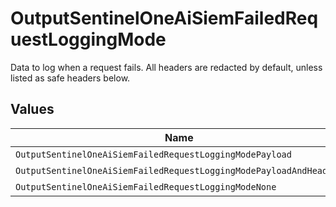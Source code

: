 # OutputSentinelOneAiSiemFailedRequestLoggingMode

Data to log when a request fails. All headers are redacted by default, unless listed as safe headers below.


## Values

| Name                                                               | Value                                                              |
| ------------------------------------------------------------------ | ------------------------------------------------------------------ |
| `OutputSentinelOneAiSiemFailedRequestLoggingModePayload`           | payload                                                            |
| `OutputSentinelOneAiSiemFailedRequestLoggingModePayloadAndHeaders` | payloadAndHeaders                                                  |
| `OutputSentinelOneAiSiemFailedRequestLoggingModeNone`              | none                                                               |